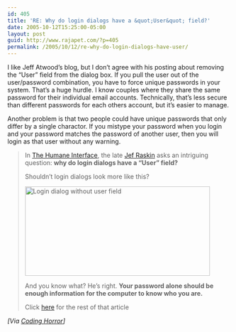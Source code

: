 ```yaml
---
id: 405
title: 'RE: Why do login dialogs have a &quot;User&quot; field?'
date: 2005-10-12T15:25:00-05:00
layout: post
guid: http://www.rajapet.com/?p=405
permalink: /2005/10/12/re-why-do-login-dialogs-have-user/
---
```

I like Jeff Atwood&#8217;s blog, but I don&#8217;t agree with his posting about removing the &#8220;User&#8221; field from the dialog box. If you pull the user out of the user/password combination, you have to force unique passwords in your system. That&#8217;s a huge hurdle. I know couples where they share the same password for their individual email accounts. Technically, that&#8217;s less secure than different passwords for each others account, but it&#8217;s easier to manage.

Another problem is that two people could have unique passwords that only differ by a single charactor. If you mistype your password when you login and your password matches the password of another user, then you will login as that user without any warning.

> In [The Humane Interface](http://www.amazon.com/exec/obidos/ASIN/0201379376/codinghorror-20), the late [Jef Raskin](http://en.wikipedia.org/wiki/Jef_Raskin) asks an intriguing question: **why do login dialogs have a &#8220;User&#8221; field?**
> 
> Shouldn&#8217;t login dialogs look more like this?
> 
><img loading="lazy" alt="Login dialog without user field" src="https://i1.wp.com/www.codinghorror.com/blog/images/win2k3_login_no_user_field.png?resize=417%2C201" width="417" height="201" border="0" data-recalc-dims="1" /> 
> 
> And you know what? He&#8217;s right. **Your password alone should be enough information for the computer to know who you are.** 
> 
> Click [here](http://www.codinghorror.com/blog/archives/000413.html) for the rest of that article

_[Via [Coding Horror](http://www.codinghorror.com/blog/archives/000413.html)]_